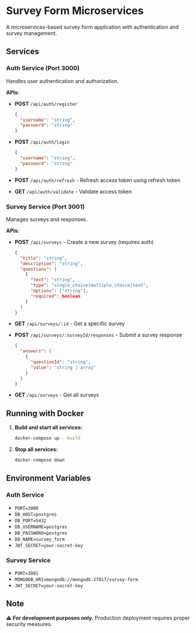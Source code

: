 # Survey Form Microservices

A microservices-based survey form application with authentication and survey management.

## Services

### Auth Service (Port 3000)

Handles user authentication and authorization.

**APIs:**

- **POST** `/api/auth/register`
  ```json
  {
    "username": "string",
    "password": "string"
  }
  ```

- **POST** `/api/auth/login`
  ```json
  {
    "username": "string",
    "password": "string"
  }
  ```

- **POST** `/api/auth/refresh` - Refresh access token using refresh token

- **GET** `/api/auth/validate` - Validate access token

### Survey Service (Port 3001)

Manages surveys and responses.

**APIs:**

- **POST** `/api/surveys` - Create a new survey (requires auth)
  ```json
  {
    "title": "string",
    "description": "string",
    "questions": [
      {
        "text": "string",
        "type": "single_choice|multiple_choice|text",
        "options": ["string"],
        "required": boolean
      }
    ]
  }
  ```

- **GET** `/api/surveys/:id` - Get a specific survey

- **POST** `/api/surveys/:surveyId/responses` - Submit a survey response
  ```json
  {
    "answers": [
      {
        "questionId": "string",
        "value": "string | array"
      }
    ]
  }
  ```

- **GET** `/api/surveys` - Get all surveys

## Running with Docker

1. **Build and start all services:**
   ```bash
   docker-compose up --build
   ```

2. **Stop all services:**
   ```bash
   docker-compose down
   ```

## Environment Variables

### Auth Service

- `PORT=3000`
- `DB_HOST=postgres`
- `DB_PORT=5432`
- `DB_USERNAME=postgres`
- `DB_PASSWORD=postgres`
- `DB_NAME=survey_form`
- `JWT_SECRET=your-secret-key`

### Survey Service

- `PORT=3001`
- `MONGODB_URI=mongodb://mongodb:27017/survey-form`
- `JWT_SECRET=your-secret-key`

## Note

⚠️ **For development purposes only.** Production deployment requires proper security measures.

